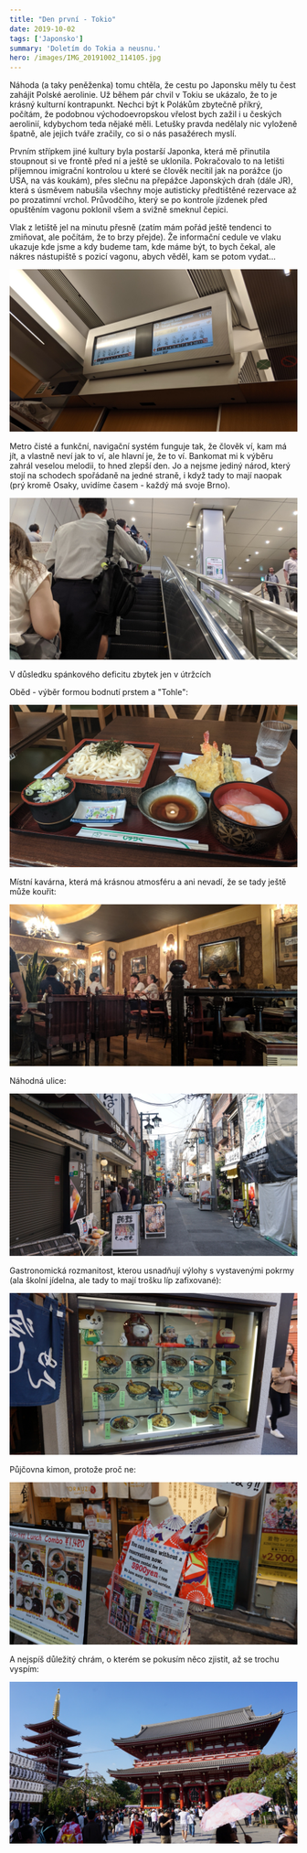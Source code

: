 ```yaml
---
title: "Den první - Tokio"
date: 2019-10-02
tags: ['Japonsko']
summary: 'Doletím do Tokia a neusnu.'
hero: /images/IMG_20191002_114105.jpg
---
```



Náhoda (a taky peněženka) tomu chtěla, že cestu po Japonsku měly tu čest zahájit Polské aerolinie. Už během pár chvil v Tokiu se ukázalo, že to je krásný kulturní kontrapunkt. Nechci být k Polákům zbytečně příkrý, počítám, že podobnou východoevropskou vřelost bych zažil i u českých aerolinií, kdybychom teda nějaké měli. Letušky pravda nedělaly nic vyloženě špatně, ale jejich tváře zračily, co si o nás pasažérech myslí.

Prvním střípkem jiné kultury byla postarší Japonka, která mě přinutila stoupnout si ve frontě před ní a ještě se uklonila. Pokračovalo to na letišti příjemnou imigrační kontrolou u které se člověk necítil jak na porážce (jo USA, na vás koukám), přes slečnu na přepážce Japonských drah (dále JR), která s úsměvem nabušila všechny moje autisticky předtištěné rezervace až po prozatimní vrchol. Průvodčího, který se po kontrole jízdenek před opuštěním vagonu poklonil všem a svižně smeknul čepici.

Vlak z letiště jel na minutu přesně (zatím mám pořád ještě tendenci to zmiňovat, ale počítám, že to brzy přejde). Že informační cedule ve vlaku ukazuje kde jsme a kdy budeme tam, kde máme být, to bych čekal, ale nákres nástupiště s pozicí vagonu, abych věděl, kam se potom vydat...

![Obrázek](/images/IMG_20191002_114105.jpg)

Metro čisté a funkční, navigační systém funguje tak, že člověk ví, kam má jít, a vlastně neví jak to ví, ale hlavní je, že to ví. Bankomat mi k výběru zahrál veselou melodii, to hned zlepší den. Jo a nejsme jediný národ, který stojí na schodech spořádaně na jedné straně, i když tady to mají naopak (prý kromě Osaky, uvidíme časem - každý má svoje Brno).

![Obrázek](/images/IMG_20191002_114652.jpg)

V důsledku spánkového deficitu zbytek jen v útržcích

Oběd - výběr formou bodnutí prstem a "Tohle":

![Obrázek](/images/IMG_20191002_130311.jpg)

Místní kavárna, která má krásnou atmosféru a ani nevadí, že se tady ještě může kouřit:

![Obrázek](/images/IMG_20191002_134810.jpg)

Náhodná ulice:

![Obrázek](/images/DSC01361.JPG)

Gastronomická rozmanitost, kterou usnadňují výlohy s vystavenými pokrmy (ala školní jídelna, ale tady to mají trošku líp zafixované):

![Obrázek](/images/DSC01370.JPG)

Půjčovna kimon, protože proč ne:

![Obrázek](/images/DSC01372.JPG)

A nejspíš důležitý chrám, o kterém se pokusím něco zjistit, až se trochu vyspím:

![Obrázek](/images/DSC01367.JPG)